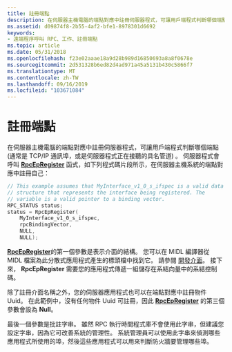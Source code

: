 ```yaml
---
title: 註冊端點
description: 在伺服器主機電腦的端點對應中註冊伺服器程式，可讓用戶端程式判斷哪個端點 (通常是 TCP/IP 通訊埠，或是伺服器程式正在接聽的具名管道) 。
ms.assetid: d09874f8-2b55-4af2-bfe1-8978301d6692
keywords:
- 遠端程序呼叫 RPC、工作、註冊端點
ms.topic: article
ms.date: 05/31/2018
ms.openlocfilehash: f23e02aaae18a9d28b989d16850693a8a8f0678e
ms.sourcegitcommit: 2d531328b6ed82d4ad971a45a5131b430c5866f7
ms.translationtype: MT
ms.contentlocale: zh-TW
ms.lasthandoff: 09/16/2019
ms.locfileid: "103671084"
---
```

# <a name="registering-endpoints"></a>註冊端點

在伺服器主機電腦的端點對應中註冊伺服器程式，可讓用戶端程式判斷哪個端點 (通常是 TCP/IP 通訊埠，或是伺服器程式正在接聽的具名管道) 。 伺服器程式會呼叫 [**RpcEpRegister**](/windows/desktop/api/Rpcdce/nf-rpcdce-rpcepregister) 函式，如下列程式碼片段所示，在伺服器主機系統的端點對應中註冊自己：


```C++
// This example assumes that MyInterface_v1_0_s_ifspec is a valid data
// structure that represents the interface being registered. The 
// variable is a valid pointer to a binding vector.
RPC_STATUS status;
status = RpcEpRegister(
    MyInterface_v1_0_s_ifspec,
    rpcBindingVector,
    NULL,
    NULL);
```



[**RpcEpRegister**](/windows/desktop/api/Rpcdce/nf-rpcdce-rpcepregister)的第一個參數是表示介面的結構。 您可以在 MIDL 編譯器從 MIDL 檔案為此分散式應用程式產生的標頭檔中找到它。 請參閱 [開發介面](developing-the-interface.md)。 接下來， **RpcEpRegister** 需要您的應用程式傳遞一組儲存在系結向量中的系結控制碼。

除了註冊介面名稱之外，您的伺服器應用程式也可以在端點對應中註冊物件 Uuid。 在此範例中，沒有任何物件 Uuid 可註冊，因此 [**RpcEpRegister**](/windows/desktop/api/Rpcdce/nf-rpcdce-rpcepregister) 的第三個參數會設為 **Null**。

最後一個參數是批註字串。 雖然 RPC 執行時間程式庫不會使用此字串，但建議您設定字串，因為它可改善系統的管理性。 系統管理員可以使用此字串來偵測哪些應用程式所使用的埠，然後這些應用程式可以用來判斷防火牆要管理哪些埠。

 

 




